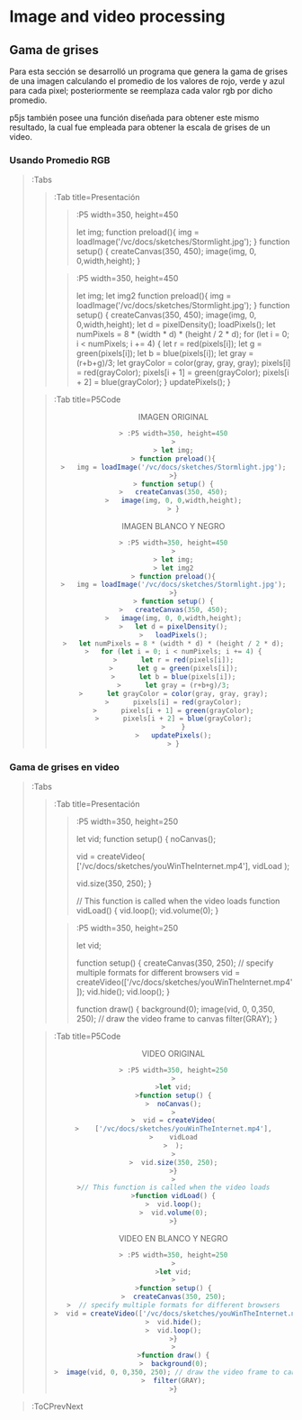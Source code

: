 # Image and video processing

## Gama de grises

Para esta sección se desarrolló un programa que genera la gama de grises de una imagen calculando el promedio de los valores de rojo, verde y azul para cada pixel; posteriormente se reemplaza cada valor rgb por dicho promedio.
 
p5js también posee una función diseñada para obtener este mismo resultado, la cual fue empleada para obtener la escala de grises de un video.

### Usando Promedio RGB
> :Tabs
> > :Tab title=Presentación
> > >
> > > :P5 width=350, height=450
> > >
> > > let img;
> > > function preload(){
> > >   img = loadImage('/vc/docs/sketches/Stormlight.jpg');
> > >}
> > > function setup() {
> > >   createCanvas(350, 450);
> > >   image(img, 0, 0,width,height);
> > > }
> >
> > > :P5 width=350, height=450
> > >
> > > let img;
> > > let img2
> > > function preload(){
> > >   img = loadImage('/vc/docs/sketches/Stormlight.jpg');
> > >}
> > > function setup() {
> > >   createCanvas(350, 450);
> > >   image(img, 0, 0,width,height);
> > >   let d = pixelDensity();
> > >   loadPixels();
> > >   let numPixels = 8 * (width * d) * (height / 2 * d);
> > >   for (let i = 0; i < numPixels; i += 4) {
> > >      let r = red(pixels[i]);
> > >      let g = green(pixels[i]);
> > >      let b = blue(pixels[i]);
> > >      let gray = (r+b+g)/3;
> > >      let grayColor = color(gray, gray, gray);
> > >      pixels[i] = red(grayColor);
> > >      pixels[i + 1] = green(grayColor);
> > >      pixels[i + 2] = blue(grayColor);
> > >    }
> > >   updatePixels();
> > > }
>
> > :Tab title=P5Code
> >
> > <center>IMAGEN ORIGINAL<center/>
> >
> > ```js
> > > :P5 width=350, height=450
> > >
> > > let img;
> > > function preload(){
> > >   img = loadImage('/vc/docs/sketches/Stormlight.jpg');
> > >}
> > > function setup() {
> > >   createCanvas(350, 450);
> > >   image(img, 0, 0,width,height);
> > > }
> > ```
> > <center>IMAGEN BLANCO Y NEGRO<center/>
> >
> > ```js
> > > :P5 width=350, height=450
> > >
> > > let img;
> > > let img2
> > > function preload(){
> > >   img = loadImage('/vc/docs/sketches/Stormlight.jpg');
> > >}
> > > function setup() {
> > >   createCanvas(350, 450);
> > >   image(img, 0, 0,width,height);
> > >   let d = pixelDensity();
> > >   loadPixels();
> > >   let numPixels = 8 * (width * d) * (height / 2 * d);
> > >   for (let i = 0; i < numPixels; i += 4) {
> > >      let r = red(pixels[i]);
> > >      let g = green(pixels[i]);
> > >      let b = blue(pixels[i]);
> > >      let gray = (r+b+g)/3;
> > >      let grayColor = color(gray, gray, gray);
> > >      pixels[i] = red(grayColor);
> > >      pixels[i + 1] = green(grayColor);
> > >      pixels[i + 2] = blue(grayColor);
> > >    }
> > >   updatePixels();
> > > }
> > ```

### Gama de grises en video


> :Tabs
> > :Tab title=Presentación
> > >
> > > :P5 width=350, height=250
> > >
> > >let vid;
> > >function setup() {
> > >  noCanvas();
> > >
> > >  vid = createVideo(
> > >    ['/vc/docs/sketches/youWinTheInternet.mp4'],
> > >    vidLoad
> > >  );
> > >
> > >  vid.size(350, 250);
> > >}
> > >
> > >// This function is called when the video loads
> > >function vidLoad() {
> > >  vid.loop();
> > >  vid.volume(0);
> > >}
> > 
> > 
> > > :P5 width=350, height=250
> > >
> > >let vid;
> > >
> > >function setup() {
> > >  createCanvas(350, 250);
> > >  // specify multiple formats for different browsers
> > >  vid = createVideo(['/vc/docs/sketches/youWinTheInternet.mp4']);
> > >  vid.hide();
> > >  vid.loop();
> > >}
> > >
> > >function draw() {
> > >  background(0);
> > >  image(vid, 0, 0,350, 250); // draw the video frame to canvas
> > >  filter(GRAY);
> > >}
>
> > :Tab title=P5Code
> >
> > <center>VIDEO ORIGINAL<center/>
> >
> > ```js
> > > :P5 width=350, height=250
> > >
> > >let vid;
> > >function setup() {
> > >  noCanvas();
> > >
> > >  vid = createVideo(
> > >    ['/vc/docs/sketches/youWinTheInternet.mp4'],
> > >    vidLoad
> > >  );
> > >
> > >  vid.size(350, 250);
> > >}
> > >
> > >// This function is called when the video loads
> > >function vidLoad() {
> > >  vid.loop();
> > >  vid.volume(0);
> > >}
> > ```
> > <center>VIDEO EN BLANCO Y NEGRO<center/>
> >
> > ```js 
> > > :P5 width=350, height=250
> > >
> > >let vid;
> > >
> > >function setup() {
> > >  createCanvas(350, 250);
> > >  // specify multiple formats for different browsers
> > >  vid = createVideo(['/vc/docs/sketches/youWinTheInternet.mp4']);
> > >  vid.hide();
> > >  vid.loop();
> > >}
> > >
> > >function draw() {
> > >  background(0);
> > >  image(vid, 0, 0,350, 250); // draw the video frame to canvas
> > >  filter(GRAY);
> > >}
> > ```

> :ToCPrevNext